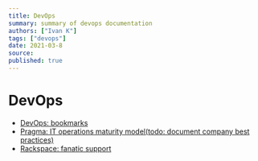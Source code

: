 ```yaml
---
title: DevOps
summary: summary of devops documentation
authors: ["Ivan K"]
tags: ["devops"]
date: 2021-03-8
source:
published: true
---
```


# DevOps

- [DevOps: bookmarks](http://www.devopsbookmarks.com)
- [Pragma: IT operations maturity model(todo: document company best practices)](http://code.praqma.com/ops-maturity/)
- [Rackspace: fanatic support ](https://www.rackspace.com/en-gb/resources?region%5B113%5D=113&content_type%5Bwhite_paper%5D=white_paper)
